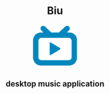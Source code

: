 <h1 align="center">Biu</h1>
<p align="center"><img width="120px" src="./public/logo.svg" /></p>
<h2 align="center">desktop music application</h2>

